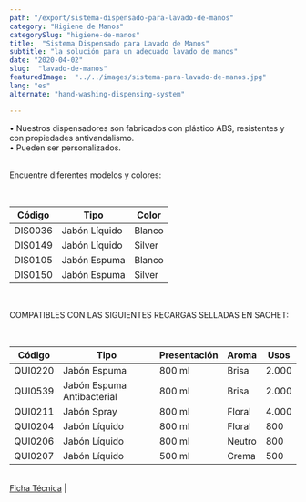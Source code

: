 ```yaml
---
path: "/export/sistema-dispensado-para-lavado-de-manos"
category: "Higiene de Manos"
categorySlug: "higiene-de-manos"
title:  "Sistema Dispensado para Lavado de Manos"
subtitle: "la solución para un adecuado lavado de manos"
date: "2020-04-02"
slug:  "lavado-de-manos"
featuredImage:  "../../images/sistema-para-lavado-de-manos.jpg"
lang: "es"
alternate: "hand-washing-dispensing-system"

---
```

• Nuestros dispensadores son fabricados con plástico ABS, resistentes y con propiedades antivandalismo.<br/>
• Pueden ser personalizados.<br/><br/>

Encuentre diferentes modelos y colores:

<br>
<table class="min-w-full md:min-w-0 divide-y-0 divide-gray-200">
          <thead class=" bg-white">
            <tr>
              <th scope="col" class="px-2 text-center text-xs font-medium text-white bg-primary-default  tracking-wider">
                Código
              </th>
              <th scope="col" class="px-2 py-2 text-center text-xs font-medium text-white bg-primary-lighter  tracking-wider">
                Tipo
              </th>
               <th scope="col" class="px-2 py-2 text-center text-xs font-medium text-white bg-primary-default  tracking-wider">
                Color
              </th>
            </tr>
          </thead>
          <tbody>
            <tr class="bg-gray-100">
              <td class="px-2 py-2 whitespace-nowrap text-xs text-gray-700 text-center">
              DIS0036
              </td>
              <td class="px-2 py-2 whitespace-nowrap text-xs text-gray-700 text-center">
               Jabón Líquido
              </td>
              <td class="px-2 py-2 whitespace-nowrap text-xs text-gray-700 text-center">
               Blanco
              </td>
            </tr>
            <tr class="bg-gray-300">
              <td class="px-2 py-2  whitespace-nowrap text-xs text-gray-700 text-center">
              DIS0149
              </td>
              <td class="px-2 py-2  whitespace-nowrap text-xs text-gray-700 text-center">
               Jabón Líquido
              </td>
              <td class="px-2 py-2  whitespace-nowrap text-xs text-gray-700 text-center">
               Silver
              </td>
            </tr>
            <tr class="bg-gray-100">
              <td class="px-2 py-2  whitespace-nowrap text-xs text-gray-700 text-center">
              DIS0105
              </td>
              <td class="px-2 py-2  whitespace-nowrap text-xs text-gray-700 text-center">
               Jabón Espuma
              </td>
              <td class="px-2 py-2  whitespace-nowrap text-xs text-gray-700 text-center">
               Blanco
              </td>
            </tr>
            <tr class="bg-gray-300">
              <td class="px-2 py-2  whitespace-nowrap text-xs text-gray-700 text-center">
              DIS0150
              </td>
              <td class="px-2 py-2  whitespace-nowrap text-xs text-gray-700 text-center">
               Jabón Espuma
              </td>
              <td class="px-2 py-2  whitespace-nowrap text-xs text-gray-700 text-center">
               Silver
              </td>
            </tr>
          </tbody>
        </table> <br>

COMPATIBLES CON LAS SIGUIENTES RECARGAS SELLADAS EN SACHET: 

<br>
<table class="min-w-full md:min-w-0 divide-y-0 divide-gray-200">
          <thead class=" bg-white">
            <tr>
              <th scope="col" class="px-2 py-2 text-center text-xs font-medium text-white bg-primary-default tracking-wider">
                Código
              </th>
               <th scope="col" class=" px-2 py-2 text-center text-xs font-medium text-white bg-primary-lighter  tracking-wider">
                Tipo
              </th>
              <th scope="col" class=" px-2 py-2 text-center text-xs font-medium  text-white bg-primary-default  tracking-wider">
                Presentación
              </th>
              <th scope="col" class=" px-2 py-2 text-center text-xs font-medium text-white bg-primary-lighter tracking-wider">
                Aroma
              </th>
              <th scope="col" class="px-2 py-2 text-center text-xs font-medium text-white bg-primary-default  tracking-wider">
                Usos
              </th>
            </tr>
          </thead>
          <tbody>
            <tr class="bg-gray-100">
              <td class=" px-2 py-2 whitespace-nowrap text-xs text-gray-700 text-center">
              QUI0220
              </td>
              <td class=" px-2 py-2 whitespace-nowrap text-xs text-gray-700 text-center">
               Jabón Espuma 
              </td>
              <td class=" px-2 py-2 whitespace-nowrap text-xs text-gray-700 text-center">
               800 ml
              </td>
              <td class=" px-2 py-2 whitespace-nowrap text-xs text-gray-700 text-center">
               Brisa
              </td>
              <td class=" px-2 py-2 whitespace-nowrap text-xs text-gray-700 text-center">
               2.000
              </td>
            </tr>
            <tr class="bg-gray-300">
              <td class=" px-2 py-2 whitespace-nowrap text-xs text-gray-700 text-center">
              QUI0539
              </td>
               <td class=" px-2 py-2 whitespace-nowrap text-xs text-gray-700 text-center">
               Jabón Espuma Antibacterial
              </td>
              <td class=" px-2 py-2 whitespace-nowrap text-xs text-gray-700 text-center">
               800 ml
              </td>
              <td class=" px-2 py-2 whitespace-nowrap text-xs text-gray-700 text-center">
               Brisa
              </td>
              <td class=" px-2 py-2 whitespace-nowrap text-xs text-gray-700 text-center">
               2.000
              </td>
            </tr>
            <tr class="bg-gray-100">
              <td class=" px-2 py-2 whitespace-nowrap text-xs text-gray-700 text-center">
              QUI0211
              </td>
               <td class=" px-2 py-2 whitespace-nowrap text-xs text-gray-700 text-center">
               Jabón Spray
              </td>
              <td class=" px-2 py-2 whitespace-nowrap text-xs text-gray-700 text-center">
               800 ml
              </td>
              <td class="px-2 py-2 whitespace-nowrap text-xs text-gray-700 text-center">
               Floral
              </td>
              <td class=" px-2 py-2 whitespace-nowrap text-xs text-gray-700 text-center">
               4.000
              </td>
            </tr>
            <tr class="bg-gray-300">
              <td class=" px-2 py-2 whitespace-nowrap text-xs text-gray-700 text-center">
              QUI0204
              </td>
                <td class=" px-2 py-2 whitespace-nowrap text-xs text-gray-700 text-center">
               Jabón Líquido
              </td>
              <td class=" px-2 py-2 whitespace-nowrap text-xs text-gray-700 text-center">
               800 ml
              </td>
              <td class=" px-2 py-2 whitespace-nowrap text-xs text-gray-700 text-center">
               Floral
              </td>
              <td class="px-2 py-2 whitespace-nowrap text-xs text-gray-700 text-center">
               800
              </td>
            </tr>
            <tr class="bg-gray-100">
              <td class=" px-2 py-2 whitespace-nowrap text-xs text-gray-700 text-center">
              QUI0206
              </td>
               <td class=" px-2 py-2 whitespace-nowrap text-xs text-gray-700 text-center">
               Jabón Líquido
              </td>
              <td class="px-2 py-2 whitespace-nowrap text-xs text-gray-700 text-center">
               800 ml
              </td>
              <td class=" px-2 py-2 whitespace-nowrap text-xs text-gray-700 text-center">
               Neutro
              </td>
              <td class="px-2 py-2 whitespace-nowrap text-xs text-gray-700 text-center">
               800
              </td>
            </tr>
            <tr class="bg-gray-300">
              <td class=" px-2 py-2 whitespace-nowrap text-xs text-gray-700 text-center">
              QUI0207
              </td>
                <td class=" px-2 py-2 whitespace-nowrap text-xs text-gray-700 text-center">
               Jabón Líquido
              </td>
              <td class=" px-2 py-2 whitespace-nowrap text-xs text-gray-700 text-center">
               500 ml
              </td>
              <td class=" px-2 py-2 whitespace-nowrap text-xs text-gray-700 text-center">
               Crema
              </td>
              <td class=" px-2 py-2 whitespace-nowrap text-xs text-gray-700 text-center">
               500
              </td>
            </tr>
          </tbody>
        </table>
        <br>
 <a href="../../../files/FT-exportacion-sistema-dispensado-para-lavado-de-manos.pdf" target="_blank" rel="noopener">Ficha Técnica</a> |
